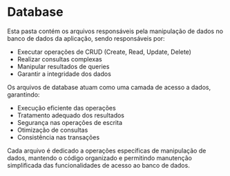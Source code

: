 # Database

Esta pasta contém os arquivos responsáveis pela manipulação de dados no banco de dados da aplicação, sendo responsáveis por:

- Executar operações de CRUD (Create, Read, Update, Delete)
- Realizar consultas complexas
- Manipular resultados de queries
- Garantir a integridade dos dados

Os arquivos de database atuam como uma camada de acesso a dados, garantindo:

- Execução eficiente das operações
- Tratamento adequado dos resultados
- Segurança nas operações de escrita
- Otimização de consultas
- Consistência nas transações

Cada arquivo é dedicado a operações específicas de manipulação de dados, mantendo o código organizado e permitindo manutenção simplificada das funcionalidades de acesso ao banco de dados.

